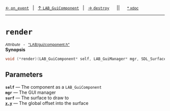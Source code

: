[&#8592; `on_event`](LAB--gui--lab_guicomponent--on_event.md)&nbsp;&nbsp;&nbsp;|&nbsp;&nbsp;&nbsp;[&#8593; `LAB_GuiComponent`](LAB--gui--lab_guicomponent.md)&nbsp;&nbsp;&nbsp;|&nbsp;&nbsp;&nbsp;[&#8594; `destroy`](LAB--gui--lab_guicomponent--destroy.md)&nbsp;&nbsp;&nbsp;&nbsp;&nbsp;&nbsp;||&nbsp;&nbsp;&nbsp;&nbsp;&nbsp;&nbsp;<small>[\* xdoc](../xdoc/LAB/gui.xmd#L96)</small>
***

# `render`
<small>*Attribute* &nbsp; - &nbsp; ["LAB/gui/component.h"](../include/LAB/gui/component.h)</small>  
**Synopsis**

```cpp
void (*render)(LAB_GuiComponent* self, LAB_GuiManager* mgr, SDL_Surface* surf, int x, int y)
```

## Parameters
**`self`** &#8213; The component as a `LAB_GuiComponent`  
**`mgr`** &#8213; The GUI manager  
**`surf`** &#8213; The surface to draw to  
**[`x,y`](LAB--gui--lab_guicomponent--render--xy.md)** &#8213; The global offset into the surface  
